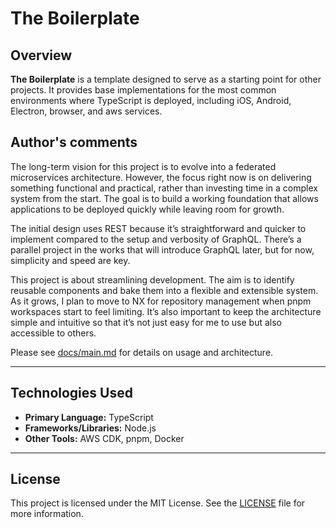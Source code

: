 # The Boilerplate

## Overview

**The Boilerplate** is a template designed to serve as a starting point for other projects. It provides base implementations for the most common environments where TypeScript is deployed, including iOS, Android, Electron, browser, and aws services.  

## Author's comments

The long-term vision for this project is to evolve into a federated microservices architecture. However, the focus right now is on delivering something functional and practical, rather than investing time in a complex system from the start. The goal is to build a working foundation that allows applications to be deployed quickly while leaving room for growth.

The initial design uses REST because it’s straightforward and quicker to implement compared to the setup and verbosity of GraphQL. There’s a parallel project in the works that will introduce GraphQL later, but for now, simplicity and speed are key.

This project is about streamlining development. The aim is to identify reusable components and bake them into a flexible and extensible system. As it grows, I plan to move to NX for repository management when pnpm workspaces start to feel limiting. It’s also important to keep the architecture simple and intuitive so that it’s not just easy for me to use but also accessible to others.

Please see [docs/main.md](docs/main.md) for details on usage and architecture.

---

## Technologies Used

- **Primary Language:** TypeScript
- **Frameworks/Libraries:** Node.js
- **Other Tools:** AWS CDK, pnpm, Docker

---

## License

This project is licensed under the MIT License. See the [LICENSE](./LICENSE) file for more information.

